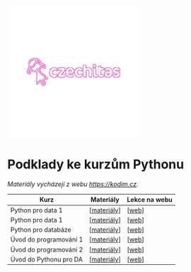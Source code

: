 <div>
  <img src="czechitas-logo.gif" title="Czechitas" alt="Czechitas"/>
</div>

# Podklady ke kurzům Pythonu
_Materiály vycházejí z webu https://kodim.cz._



Kurz | Materiály | Lekce na webu
---------|----------|---------
Python pro data 1 | [[materiály](python-pro-data-1)] | [[web](https://kodim.cz/kurzy/python-data-1)]
Python pro data 1 | [[materiály](python-pro-data-1)] | [[web](https://kodim.cz/kurzy/python-data-1)]
Python pro databáze | [[materiály](python-pro-databaze)] | [[web](https://kodim.cz/kurzy/python-pro-databaze)]
Úvod do programování 1 | [[materiály](uvod-do-programovani-1)] | [[web](https://kodim.cz/kurzy/uvod-do-progr-1)]
Úvod do programování 2 | [[materiály](uvod-do-programovani-2)] | [[web](https://kodim.cz/kurzy/python-data-1)]
Úvod do Pythonu pro DA | [[materiály](uvod-do-pythonu-DA)] | [[web](https://kodim.cz/kurzy/python-data)]
